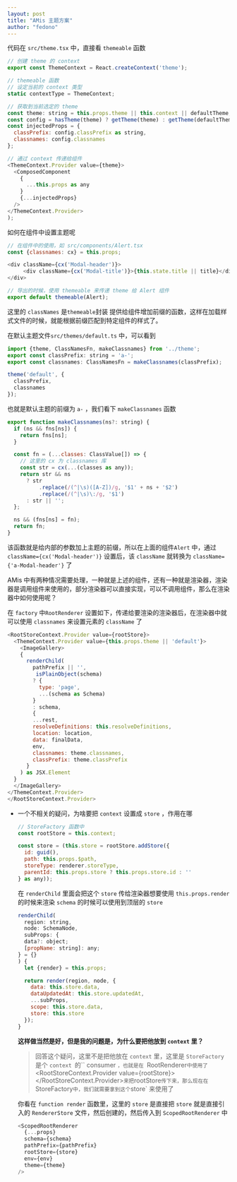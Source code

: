 ```yaml
---
layout: post 
title: "AMis 主题方案" 
author: "fedono"
---
```


代码在 `src/theme.tsx` 中，直接看 `themeable` 函数

```js
// 创建 theme 的 context
export const ThemeContext = React.createContext('theme');

// themeable 函数
// 设定当前的 context 类型
static contextType = ThemeContext;

// 获取到当前选定的 theme 
const theme: string = this.props.theme || this.context || defaultTheme;
const config = hasTheme(theme) ? getTheme(theme) : getTheme(defaultTheme);
const injectedProps = {
  classPrefix: config.classPrefix as string,
  classnames: config.classnames
};

// 通过 context 传递给组件
<ThemeContext.Provider value={theme}>
  <ComposedComponent
    {
      ...this.props as any
    }
    {...injectedProps}
  />
</ThemeContext.Provider>
);
```

如何在组件中设置主题呢

```js
// 在组件中的使用，如 src/components/Alert.tsx 
const {classnames: cx} = this.props;

<div className={cx('Modal-header')}>
     <div className={cx('Modal-title')}>{this.state.title || title}</div>
</div>

// 导出的时候，使用 themeable 来传递 theme 给 Alert 组件
export default themeable(Alert);
```

这里的 `classNames` 是`themeable`封装 提供给组件增加前缀的函数，这样在加载样式文件的时候，就能根据前缀匹配到特定组件的样式了。

在默认主题文件`src/themes/default.ts` 中，可以看到 

```js
import {theme, ClassNamesFn, makeClassnames} from '../theme';
export const classPrefix: string = 'a-';
export const classnames: ClassNamesFn = makeClassnames(classPrefix);

theme('default', {
  classPrefix,
  classnames
});
```

也就是默认主题的前缀为 `a-` ，我们看下 `makeClassnames` 函数

```js
export function makeClassnames(ns?: string) {
  if (ns && fns[ns]) {
    return fns[ns];
  }

  const fn = (...classes: ClassValue[]) => {
    // 这里的 cx 为 classnames 库
    const str = cx(...(classes as any));
    return str && ns
      ? str
          .replace(/(^|\s)([A-Z])/g, '$1' + ns + '$2')
          .replace(/(^|\s)\:/g, '$1')
      : str || '';
  };

  ns && (fns[ns] = fn);
  return fn;
}
```

该函数就是给内部的参数加上主题的前缀，所以在上面的组件`Alert` 中，通过 `className={cx('Modal-header')}` 设置后，该 `className` 就转换为 `className={'a-Modal-header'}` 了

AMis 中有两种情况需要处理，一种就是上述的组件，还有一种就是渲染器，渲染器是调用组件来使用的，部分渲染器可以直接实现，可以不调用组件，那么在渲染器中如何使用呢？

在 `factory` 中`RootRenderer`  设置如下，传递给要渲染的渲染器后，在渲染器中就可以使用 `classnames` 来设置元素的 `className` 了

```js
<RootStoreContext.Provider value={rootStore}>
  <ThemeContext.Provider value={this.props.theme || 'default'}>
    <ImageGallery>
    {
      renderChild(
        pathPrefix || '',
         isPlainObject(schema)
        ? {
          type: 'page',
          ...(schema as Schema)
        }
        : schema,
        {
        ...rest,
        resolveDefinitions: this.resolveDefinitions,
        location: location,
        data: finalData,
        env,
        classnames: theme.classnames,
        classPrefix: theme.classPrefix
      }
    ) as JSX.Element
  }
  </ImageGallery>
</ThemeContext.Provider>
</RootStoreContext.Provider>
```



- 一个不相关的疑问，为啥要把 `context` 设置成 `store` ，作用在哪

  ```js
  // StoreFactory 函数中 
  const rootStore = this.context;
  
  const store = (this.store = rootStore.addStore({
    id: guid(),
    path: this.props.$path,
    storeType: renderer.storeType,
    parentId: this.props.store ? this.props.store.id : ''
  } as any));
  ```

  在 `renderChild` 里面会把这个 `store` 传给渲染器想要使用 `this.props.render`  的时候来渲染 `schema` 的时候可以使用到顶层的 `store` 

  ```js
  renderChild(
    region: string,
    node: SchemaNode,
    subProps: {
    data?: object;
    [propName: string]: any;
  } = {}
  ) {
    let {render} = this.props;
  
    return render(region, node, {
      data: this.store.data,
      dataUpdatedAt: this.store.updatedAt,
      ...subProps,
      scope: this.store.data,
      store: this.store
    });
  }
  ```

  **这样做当然是好，但是我的问题是，为什么要把他放到 `context` 里？**

  > 回答这个疑问，这里不是把他放在 `context` 里，这里是 `StoreFactory `是个 `context `的`` consumer `，也就是在 `RootRenderer` 中使用了 `<RootStoreContext.Provider value={rootStore}></RootStoreContext.Provider>` 来把 `rootStore` 传下来，那么现在在 `StoreFactory` 中，我们就需要拿到这个 `store` 来使用了  

  你看在 `function render` 函数里，这里的 `store` 是直接把 `store` 就是直接引入的 `RendererStore` 文件，然后创建的，然后传入到 `ScopedRootRenderer` 中

  ```js
  <ScopedRootRenderer
    {...props}
    schema={schema}
    pathPrefix={pathPrefix}
    rootStore={store}
    env={env}
    theme={theme}
  />
  ```

  

